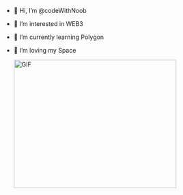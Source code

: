 - 👋 Hi, I’m @codeWithNoob
- 👀 I’m interested in WEB3
- 🌱 I’m currently learning Polygon 
- 💞️ I’m loving my Space


  <img align="centre" alt="GIF" src="https://www.freepik.com/free-ai-image/view-3d-woman-using-laptop_59999948.htm#fromView=search&term=girl+coding&page=1&position=4" width="380" height="300" />


<!---
codeWithNoob/codeWithNoob is a ✨ special ✨ repository because its `README.md` (this file) appears on your GitHub profile.
You can click the Preview link to take a look at your changes.
--->
